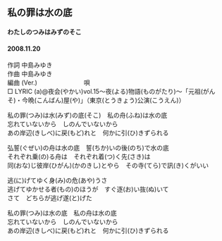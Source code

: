 ## 私の罪は水の底
#### わたしのつみはみずのそこ
#### 2008.11.20


作詞     中島みゆき　　　　　   
作曲      中島みゆき  　　　   
編曲 (Ver.) 　　　　　　　
唄     　     
□ LYRIC (a)@夜会(やかい)vol.15～夜(よる)物語(ものがたり)～「元祖(がんそ)・今晩(こんばん)屋(や)」（東京(とうきょう)公演(こうえん)）   

私の罪(つみ)は水(みず)の底(そこ)　私の舟(ふね)は水の底   
忘れていないから　しのんでいないから   
あの岸辺(きしべ)に戻(もど)れと　何かに引(ひ)きずられる   
   
弘誓(ぐぜい)の舟は水の底　誓(ちか)いの後(のち)で水の底   
それぞれ乗(の)る舟は　それぞれ着(つ)く先(さき)は   
同(おな)じ彼岸(ひがん)(かのきし)とやら　その寺(てら)で訊(き)くがいい   
   
逃(に)げてゆく身(み)の危(あや)うさ   
逃げてゆかせる者(もの)のほうが　すぐ逐(お)い抜(ぬ)いて   
さて　どちらが逃げ遂(と)げた   
   
私の罪(つみ)は水の底　私の舟は水の底   
忘れていないから　しのんでいないから   
あの岸辺(きしべ)に戻(もど)れと　何かに引(ひ)きずられる   